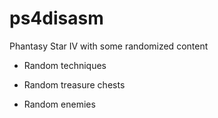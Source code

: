 # ps4disasm
Phantasy Star IV with some randomized content

- Random techniques

- Random treasure chests

- Random enemies
